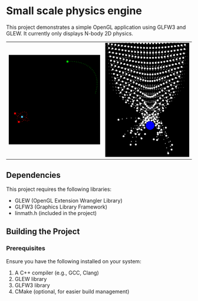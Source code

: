 # Small scale physics engine
This project demonstrates a simple OpenGL application using GLFW3 and GLEW. It currently only displays N-body 2D physics.
<table>
  <tr>
    <td>
      <img src="img/9p6IdO0.png" alt="First Image" title="small orbit" />
    </td>
    <td>
      <img src="img/big_collision.png" alt="Second Image" title="big collision with a massive body" />
    </td>
  </tr>
</table>

## Dependencies

This project requires the following libraries:

- GLEW (OpenGL Extension Wrangler Library)
- GLFW3 (Graphics Library Framework)
- linmath.h (included in the project)

## Building the Project

### Prerequisites

Ensure you have the following installed on your system:

1. A C++ compiler (e.g., GCC, Clang)
2. GLEW library
3. GLFW3 library
4. CMake (optional, for easier build management)
